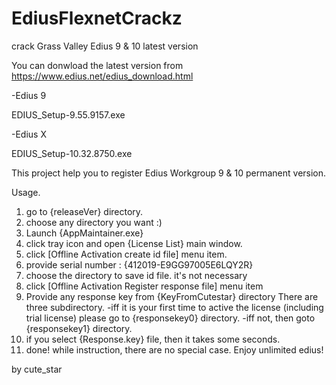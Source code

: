 # EdiusFlexnetCrackz
crack Grass Valley Edius 9 &amp; 10 latest version

You can donwload the latest version from https://www.edius.net/edius_download.html

-Edius 9

EDIUS_Setup-9.55.9157.exe

-Edius X

EDIUS_Setup-10.32.8750.exe

This project help you to register Edius Workgroup 9 & 10 permanent version.

Usage.
1. go to {releaseVer} directory.
2. choose any directory you want :)
3. Launch {AppMaintainer.exe}
4. click tray icon and open {License List} main window.
5. click [Offline Activation create id file] menu item.
6. provide serial number : {412019-E9GG97005E6LQY2R}
7. choose the directory to save id file. it's not necessary
8. click [Offline Activation Register response file] menu item
9. Provide any response key from {KeyFromCutestar} directory
There are three subdirectory.
-iff it is your first time to active the license (including trial license)
please go to {responsekey0} directory.
-iff not, then goto {responsekey1} directory.
10. if you select {Response.key} file, then it takes some seconds.
11. done!
while instruction, there are no special case.
Enjoy unlimited edius!

by cute_star
 

